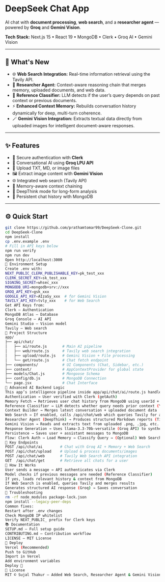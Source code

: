 # DeepSeek Chat App

AI chat with **document processing**, **web search**, and a **researcher agent** — powered by **Groq** and **Gemini Vision**.

**Tech Stack:** Next.js 15 • React 19 • MongoDB • Clerk • Groq AI • Gemini Vision

---

## 🚀 What's New

- 🌐 **Web Search Integration:** Real-time information retrieval using the Tavily API.  
- 🧠 **Researcher Agent:** Context-aware reasoning chain that merges memory, uploaded documents, and web data.  
- 🧩 **Reference Classifier:** LLM detects if the user’s query depends on past context or previous documents.  
- ⚡ **Enhanced Context Memory:** Rebuilds conversation history dynamically for deep, multi-turn coherence.  
- 🪄 **Gemini Vision Integration:** Extracts textual data directly from uploaded images for intelligent document-aware responses.

---

## ✨ Features

- 🔐 Secure authentication with **Clerk**
- 💬 Conversational AI using **Groq LPU API**
- 📁 Upload TXT, MD, or image files  
- 🖼️ Extract image content with **Gemini Vision**
- 🌐 Integrated web search (Tavily API)
- 🧠 Memory-aware context chaining
- 🧾 DeepThink mode for long-form analysis
- 💾 Persistent chat history with MongoDB  

---

## ⚙️ Quick Start

```bash
git clone https://github.com/prathamtomar99/DeepSeek-Clone.git
cd DeepSeek-Clone
npm install
cp .env.example .env
# Fill in API keys below
npm run verify
npm run dev
Open http://localhost:3000
🔑 Environment Setup
Create .env with:
NEXT_PUBLIC_CLERK_PUBLISHABLE_KEY=pk_test_xxx
CLERK_SECRET_KEY=sk_test_xxx
SIGNING_SECRET=whsec_xxx
MONGODB_URI=mongodb+srv://xxx
GROQ_API_KEY=gsk_xxx
GOOGLE_API_KEY=AIzaSy_xxx  # for Gemini Vision
TAVILY_API_KEY=tvly_xxx    # for Web Search
Get API Keys from:
Clerk — Authentication
MongoDB Atlas — Database
Groq Console — AI API
Gemini Studio — Vision model
Tavily — Web search
🧱 Project Structure
app/
├── api/chat/
│   ├── ai/route.js       # Main AI pipeline
│   ├── web/route.js      # Tavily web search integration
│   ├── upload/route.js   # Gemini Vision + File processing
│   └── get/route.js      # Chat fetch endpoint
├── components/           # UI Components (Chat, Sidebar, etc.)
├── context/              # AppContextProvider for global state
├── models/Chat.js        # Mongoose Schema
├── config/db.js          # MongoDB Connection
└── page.jsx              # Chat Interface
🧩 Advanced AI Backend Logic
This app’s intelligence pipeline inside app/api/chat/ai/route.js handles everything from authentication to dynamic reasoning:
Authentication → User verified with Clerk (getAuth)
Memory Fetch → Retrieves user chat history from MongoDB using userId + chatId
Reference Classifier → LLM detects whether query needs prior context (YES/NO)
Context Builder → Merges latest conversation + uploaded document data
Web Search → If enabled, calls /api/chat/web which queries Tavily for answer + references
Researcher Agent (DeepThink) → Produces structured Markdown reports (Title, Summary, TOC, Findings, Sources)
Gemini Vision → Reads and extracts text from uploaded .png, .jpg, etc.
Response Generation → Uses llama-3.3-70b-versatile (Groq API) to synthesize all sources
Persistence → Saves user + assistant messages to MongoDB
Flow: Clerk Auth → Load Memory → Classify Query → (Optional) Web Search → (Optional) DeepThink Mode → AI Response → MongoDB Save
🔗 Key Endpoints
POST /api/chat/ai        # Chat with Groq AI + Memory + Web Search
POST /api/chat/upload    # Upload & process documents/images
POST /api/chat/web       # Tavily Web Search API integration
GET  /api/chat/get       # Retrieve all chats for a user
🧠 How It Works
User sends a message → API authenticates via Clerk
Model checks if previous messages are needed (Reference Classifier)
If yes, loads relevant history & context from MongoDB
If Web Search is enabled, queries Tavily and merges results
Generates structured AI response (Groq) → Saves conversation
🩵 Troubleshooting
rm -rf node_modules package-lock.json
npm install --legacy-peer-deps
Common fixes:
Restart after .env changes
Check MongoDB IP whitelist
Verify NEXT_PUBLIC_ prefix for Clerk keys
📚 Documentation
SETUP.md — Full setup guide
CONTRIBUTING.md — Contribution workflow
LICENSE — MIT License
🚀 Deploy
Vercel (Recommended)
Push to GitHub
Import in Vercel
Add environment variables
Deploy 🚀
📄 License
MIT © Sujal Thakur — Added Web Search, Researcher Agent & Gemini Vision
